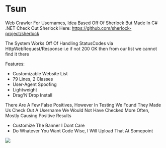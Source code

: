 # Tsun
Web Crawler For Usernames, Idea Based Off Of Sherlock But Made In C# .NET
Check Out Sherlock Here: https://github.com/sherlock-project/sherlock

The System Works Off Of Handling StatusCodes via HttpWebRequest/Response i.e if not 200 OK then from our list we cannot find it there

Features:
- Customizable Website List
- 79 Lines, 2 Classes
- User-Agent Spoofing
- Lightweight
- Drag'N'Drop Install


There Are A Few False Positives, However In Testing We Found They Made Us Check Out A Username We Would Not Have Checked More Often, Mostly Causing Positive Results

- Customize The Banner I Dont Care
- Do Whatever You Want Code Wise, I Will Upload That At Somepoint

<img src="https://user-images.githubusercontent.com/80434330/110720921-55c09b00-8207-11eb-8091-2528307b3d01.PNG">
